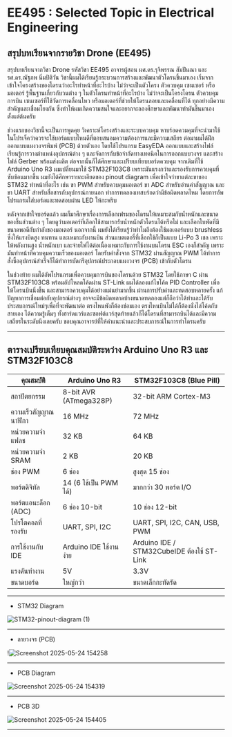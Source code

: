 # EE495 : Selected Topic in Electrical Engineering
## สรุปบทเรียนจากรายวิชา Drone (EE495)
สรุปบทเรียนจากวิชา Drone รหัสวิชา EE495 อาจารผู้สอน  ผศ.ดร.รุจิพรรณ สัมปันณา 
และ รศ.ดร.ณัฐภพ นิ่มปิติวัน วิชานี้ผมได้เรียนรู้กระบวนการสร้างและพัฒนาตัวโดรนขึ้นมาเอง เริ่มจากเข้าใจโครงสร้างของโดรนว่าอะไรทำหน้าที่อะไรบ้าง ไม่ว่าจะเป็นตัวโครง ตัวควบคุม เซนเซอร์ หรือมอเตอร์ รู้พื้นฐานเกี่ยวกับวนต่าง ๆ ในตัวโดรนทำหน้าที่อะไรบ้าง ไม่ว่าจะเป็นโครงโดรน ตัวควบคุมการบิน เซนเซอร์ที่ใช้วัดการเคลื่อนไหว หรือมอเตอร์ที่ช่วยให้โดรนลอยและเคลื่อนที่ได้ ทุกอย่างมีความสำคัญและเชื่อมโยงกัน ซึ่งทำให้ผมเกิดความสนใจและอยากจะลองศึกษาและพัฒนาทำมันขึ้นมาเองตั้งแต่ต้นครับ

ช่วงแรกของวิชานี้จะเป็นการพูดคุย วิเคราะห์โครงสร้างและระบบควบคุม หาบร์อดควมคุมที่จะนำมาใช้ในโปรเจ็คว่าควรจะใช้บอร์ดแบบไหนดีที่ตอบสนอมความต้องการและมีความเสถียร ต่อมาผมได้ฝึกออกแบบแผงวงจรพิมพ์ (PCB) ด้วยตัวเอง โดยใช้โปรแกรม EasyEDA ออกแบบและสร้างไฟล์ เรียนรู้การวางตำแหน่งอุปกรณ์ต่าง ๆ และจัดการกับข้อจำกัดทางเทคนิคในการออกแบบวงจร และสร้างไฟล์ Gerber พร้อมส่งผลิต ต่อจากนั้นก็ได้ศึกษาและเปรียบเทียบบอร์ดควบคุม จากเดิมที่ใช้ Arduino Uno R3 ผมเปลี่ยนมาใช้ STM32F103C8 เพราะมันแรงกว่าและรองรับการควบคุมที่ซับซ้อนมากขึ้น ผมยังได้ศึกษารายละเอียดของ pinout diagram เพื่อเข้าใจว่าขาแต่ละขาของ STM32 ทำหน้าที่อะไร เช่น ขา PWM สำหรับควบคุมมอเตอร์ ขา ADC สำหรับอ่านค่าสัญญาณ และขา UART สำหรับสื่อสารกับอุปกรณ์ภายนอก ทำการทดลองเทสบร์อดว่ามีข้อผิดพลาดไหม โดยการอัพโปรแกรมใส่บอร์ดและทดสอบผ่าน LED ให้กะพริบ

หลังจากเข้าใจบอร์ดแล้ว ผมก็มาศึกษาเรื่องการเลือกเฟรมของโดรนให้เหมาะสมกับน้ำหนักและขนาดของชิ้นส่วนต่าง ๆ โดยดูว่ามอเตอร์ที่เลือกใช้สามารถรับน้ำหนักตัวโดรนได้หรือไม่ และเลือกใบพัดที่มีขนาดพอดีกับกำลังของมอเตอร์ นอกจากนี้ ผมยังได้เรียนรู้ว่าทำไมถึงต้องใช้มอเตอร์แบบ brushless ซึ่งให้แรงบิดสูง ทนทาน และเหมาะกับงานบิน ส่วนแบตเตอรี่ที่เลือกใช้ก็เป็นแบบ Li-Po 3 เชล เพราะให้พลังงานสูง น้ำหนักเบา และจ่ายไฟได้ต่อเนื่องเหมาะกับการใช้งานบนโดรน ESC เองก็สำคัญ เพราะมันทำหน้าที่ควบคุมความเร็วของมอเตอร์ โดยรับคำสั่งจาก STM32 ผ่านสัญญาณ PWM ได้ทำการสั่งซื้ออุปกรณ์สำเร็จก็ได้ทำการบัดกรีอุปกรณ์ประกอบแผงวงจร (PCB) เข้ากับตัวโดรน


ในช่วงท้าย ผมได้อัพโปรแกรมเพื่อควบคุมการบินของโดรนด้วย STM32 โดยใช้ภาษา C ผ่าน STM32F103C8 พร้อมอัปโหลดโค้ดผ่าน ST-Link ผมได้ลองแก้ไขโค้ด PID Controller เพื่อให้โดรนบินนิ่งขึ้น และสามารถควบคุมได้อย่างแม่นยำมากขึ้น ผ่านการปรับค่าและทดสอบหลายครั้ง แก้ปัญหาการเชื่อมต่อกับอุปกรณ์ต่างๆ อาจจะมีข้อผิดพลาดบ้างขนาดทดลองแต่ก็ถือว่าได้ทำและได้รับประสบการณ์ใหม่ๆเพื่อที่จะพัฒนาต่อ ตรงไหนพังก็ต้องซ่อมเอง ตรงไหนบินไม่ได้ก็ต้องนั่งไล่โค้ดกับสายเอง ได้ความรู้เต็มๆ ทั้งฮาร์ดแวร์และซอฟต์แวร์สุดท้ายแล้วก็ได้โดรนที่สามารถบินได้และมีความเสถียรในระดับนึงเลยครับ ขอบคุณอาจารย์ที่ให้คำแนะนำและประสบการณ์ในการทำโดรนครับ



---

## ตารางเปรียบเทียบคุณสมบัติระหว่าง Arduino Uno R3 และ STM32F103C8

| **คุณสมบัติ**              | **Arduino Uno R3**            | **STM32F103C8 (Blue Pill)**     |
|----------------------------|-------------------------------|----------------------------------|
| สถาปัตยกรรม               | 8-bit AVR (ATmega328P)        | 32-bit ARM Cortex-M3            |
| ความเร็วสัญญาณนาฬิกา     | 16 MHz                        | 72 MHz                           |
| หน่วยความจำแฟลช           | 32 KB                         | 64 KB                            |
| หน่วยความจำ SRAM          | 2 KB                          | 20 KB                            |
| ช่อง PWM                  | 6 ช่อง                        | สูงสุด 15 ช่อง                  |
| พอร์ตดิจิทัล              | 14 (6 ใช้เป็น PWM ได้)       | มากกว่า 30 พอร์ต I/O           |
| พอร์ตแอนะล็อก (ADC)       | 6 ช่อง 10-bit                 | 10 ช่อง 12-bit                  |
| โปรโตคอลที่รองรับ         | UART, SPI, I2C                | UART, SPI, I2C, CAN, USB, PWM   |
| การใช้งานกับ IDE          | Arduino IDE ใช้งานง่าย       | Arduino IDE / STM32CubeIDE ต้องใช้ ST-Link |
| แรงดันทำงาน               | 5V                            | 3.3V                             |
| ขนาดบอร์ด                 | ใหญ่กว่า                      | ขนาดเล็กกะทัดรัด               |



---

- STM32 Diagram


![STM32-pinout-diagram (1)](https://github.com/user-attachments/assets/d068b007-52a7-47ff-a6dd-b649eaab1e5c)


---

- ลายวงจร (PCB)


!![Screenshot 2025-05-24 154258](https://github.com/user-attachments/assets/8a8ce8af-1517-484d-9e7a-ae7ca7e3fb87)


---

- PCB Diagram


![Screenshot 2025-05-24 154319](https://github.com/user-attachments/assets/15c54782-2c96-4f71-a479-6d1ccbbe019e)


---

- PCB 3D

![Screenshot 2025-05-24 154405](https://github.com/user-attachments/assets/0550666d-bec4-413c-9fe3-c4897ac6677b)


---




